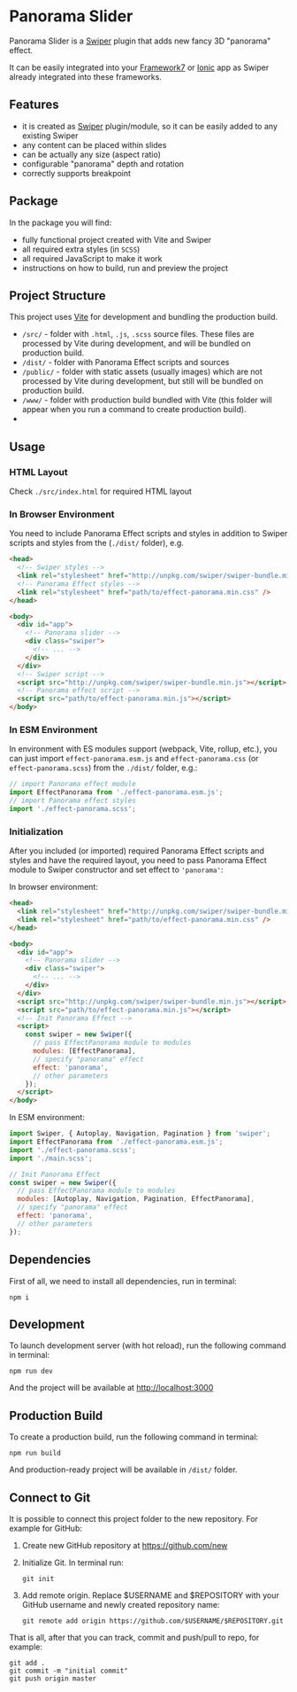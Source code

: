 # Panorama Slider

Panorama Slider is a [Swiper](https://swiperjs.com) plugin that adds new fancy 3D "panorama" effect.

It can be easily integrated into your [Framework7](https://framework7.io) or [Ionic](https://ionicframework.com) app as Swiper already integrated into these frameworks.

## Features

- it is created as [Swiper](https://swiperjs.com) plugin/module, so it can be easily added to any existing Swiper
- any content can be placed within slides
- can be actually any size (aspect ratio)
- configurable "panorama" depth and rotation
- correctly supports breakpoint

## Package

In the package you will find:

- fully functional project created with Vite and Swiper
- all required extra styles (in `SCSS`)
- all required JavaScript to make it work
- instructions on how to build, run and preview the project

<!-- STORE_END -->

## Project Structure

This project uses [Vite](https://vitejs.dev) for development and bundling the production build.

- `/src/` - folder with `.html`, `.js`, `.scss` source files. These files are processed by Vite during development, and will be bundled on production build.
- `/dist/` - folder with Panorama Effect scripts and sources
- `/public/` - folder with static assets (usually images) which are not processed by Vite during development, but still will be bundled on production build.
- `/www/` - folder with production build bundled with Vite (this folder will appear when you run a command to create production build).
-

## Usage

### HTML Layout

Check `./src/index.html` for required HTML layout

### In Browser Environment

You need to include Panorama Effect scripts and styles in addition to Swiper scripts and styles from the (`./dist/` folder), e.g.

```html
<head>
  <!-- Swiper styles -->
  <link rel="stylesheet" href="http://unpkg.com/swiper/swiper-bundle.min.css" />
  <!-- Panorama Effect styles -->
  <link rel="stylesheet" href="path/to/effect-panorama.min.css" />
</head>

<body>
  <div id="app">
    <!-- Panorama slider -->
    <div class="swiper">
      <!-- ... -->
    </div>
  </div>
  <!-- Swiper script -->
  <script src="http://unpkg.com/swiper/swiper-bundle.min.js"></script>
  <!-- Panorama effect script -->
  <script src="path/to/effect-panorama.min.js"></script>
</body>
```

### In ESM Environment

In environment with ES modules support (webpack, Vite, rollup, etc.), you can just import `effect-panorama.esm.js` and `effect-panorama.css` (or `effect-panorama.scss`) from the `./dist/` folder, e.g.:

```js
// import Panorama effect module
import EffectPanorama from './effect-panorama.esm.js';
// import Panorama effect styles
import './effect-panorama.scss';
```

### Initialization

After you included (or imported) required Panorama Effect scripts and styles and have the required layout, you need to pass Panorama Effect module to Swiper constructor and set effect to `'panorama'`:

In browser environment:

```html
<head>
  <link rel="stylesheet" href="http://unpkg.com/swiper/swiper-bundle.min.css" />
  <link rel="stylesheet" href="path/to/effect-panorama.min.css" />
</head>

<body>
  <div id="app">
    <!-- Panorama slider -->
    <div class="swiper">
      <!-- ... -->
    </div>
  </div>
  <script src="http://unpkg.com/swiper/swiper-bundle.min.js"></script>
  <script src="path/to/effect-panorama.min.js"></script>
  <!-- Init Panorama Effect -->
  <script>
    const swiper = new Swiper({
      // pass EffectPanorama module to modules
      modules: [EffectPanorama],
      // specify "panorama" effect
      effect: 'panorama',
      // other parameters
    });
  </script>
</body>
```

In ESM environment:

```js
import Swiper, { Autoplay, Navigation, Pagination } from 'swiper';
import EffectPanorama from './effect-panorama.esm.js';
import './effect-panorama.scss';
import './main.scss';

// Init Panorama Effect
const swiper = new Swiper({
  // pass EffectPanorama module to modules
  modules: [Autoplay, Navigation, Pagination, EffectPanorama],
  // specify "panorama" effect
  effect: 'panorama',
  // other parameters
});
```

## Dependencies

First of all, we need to install all dependencies, run in terminal:

```
npm i
```

## Development

To launch development server (with hot reload), run the following command in terminal:

```
npm run dev
```

And the project will be available at [http://localhost:3000](http://localhost:3000)

## Production Build

To create a production build, run the following command in terminal:

```
npm run build
```

And production-ready project will be available in `/dist/` folder.

## Connect to Git

It is possible to connect this project folder to the new repository. For example for GitHub:

1. Create new GitHub repository at https://github.com/new

2. Initialize Git. In terminal run:

   ```
   git init
   ```

3. Add remote origin. Replace $USERNAME and $REPOSITORY with your GitHub username and newly created repository name:
   ```
   git remote add origin https://github.com/$USERNAME/$REPOSITORY.git
   ```

That is all, after that you can track, commit and push/pull to repo, for example:

```
git add .
git commit -m "initial commit"
git push origin master
```
